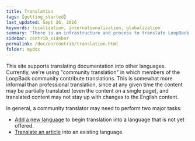 ```yaml
---
title: Translation
tags: [getting_started]
last_updated: Sept 26, 2016
keywords: localization, internationalization, globalization
summary: "There is an infrastructure and process to translate LoopBack docs into languages other than English"
sidebar: contrib_sidebar
permalink: /doc/en/contrib/translation.html
folder: mydoc
---
```


This site supports translating documentation into other languages.
Currently, we're using "community translation" in which members of the LoopBack community
contribute translations.  This is somewhat more informal than professional translation, since at any
given time the content may be partially translated (even the content on a single page), and translated
content may not stay up with changes to the English content.

In general, a community translator may need to perform two major tasks:
- [Add a new language](Adding_a_new_language.html) to begin translation into a language that is not yet offered.
- [Translate an article](Translating_articles.html) into an existing language.
